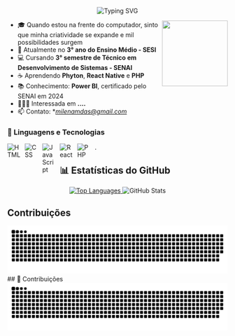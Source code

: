 <p align="center">
  <img src="https://readme-typing-svg.herokuapp.com?font=Fira+Code&size=25&duration=4000&pause=1000&color=FF69B4&center=true&vCenter=true&width=600&lines=Olá!+Meu+nome+é+Milena Amorim!" alt="Typing SVG" />
</p>

 <div>

<img   height=150px width=150px align="right" src="https://i.pinimg.com/originals/75/87/df/7587df77ef521cf98057d0028ee983f1.gif"/>

- 🎓 Quando estou na frente do computador, sinto que minha criatividade se expande e mil possibilidades surgem
- 📖 Atualmente no **3° ano do Ensino Médio - SESI**
- 💻 Cursando **3° semestre de Técnico em Desenvolvimento de Sistemas - SENAI**
- ☕ Aprendendo **Phyton**, **React Native** e **PHP**
- 📚 Conhecimento: **Power BI**, certificado pelo SENAI em 2024
- 👩🏻‍💻 Interessada em **....**
- 📫 Contato: **milenamdas@gmail.com*

### 🤖 Linguagens e Tecnologias

<img 
    align="left" 
    alt="HTML"
    title="HTML" 
    width="30px" 
    style="padding-right: 10px;" 
    src="https://cdn.jsdelivr.net/gh/devicons/devicon@latest/icons/html5/html5-original.svg" 
/>
<img 
    align="left" 
    alt="CSS" 
    title="CSS"
    width="30px" 
    style="padding-right: 10px;" 
    src="https://cdn.jsdelivr.net/gh/devicons/devicon@latest/icons/css3/css3-original.svg" 
/>
<img 
    align="left" 
    alt="JavaScript" 
    title="JavaScript"
    width="30px" 
    style="padding-right: 10px;" 
    src="https://cdn.jsdelivr.net/gh/devicons/devicon@latest/icons/javascript/javascript-original.svg" 
/>
<img 
    align="left" 
    alt="React"
    title="React" 
    width="30px" 
    style="padding-right: 10px;" 
    src="https://cdn.jsdelivr.net/gh/devicons/devicon@latest/icons/react/react-original.svg" 
/>
<img 
    align="left" 
    alt="PHP" 
    title="PHP"
    width="30px" 
    style="padding-right: 10px;" 
    src="https://cdn.jsdelivr.net/gh/devicons/devicon@latest/icons/php/php-original.svg" 
/>
.
## 📊 Estatísticas do GitHub

<div align="center">
  <a href="https://github.com/anuraghazra/github-readme-stats">
    <img src="https://github-readme-stats.vercel.app/api/top-langs/?username=xsmilena&layout=compact&langs_count=6&theme=radical" alt="Top Languages"/>
  </a>
  <img src="https://github-readme-stats.vercel.app/api?username=xsmilena&show_icons=true&theme=radical" alt="GitHub Stats"/>
</div>


## Contribuições

<div align="center">
  <picture>
    <source media="(prefers-color-scheme: dark)" srcset="https://raw.githubusercontent.com/platane/platane/output/github-contribution-grid-snake-dark.svg">
    <source media="(prefers-color-scheme: light)" srcset="https://raw.githubusercontent.com/platane/platane/output/github-contribution-grid-snake.svg">
    <img alt="GitHub Contribution Snake" src="https://raw.githubusercontent.com/platane/platane/output/github-contribution-grid-snake.svg">
  </picture>
</div>
## 🐍 Contribuições

<div align="center">
  <picture>
    <source media="(prefers-color-scheme: dark)" srcset="https://raw.githubusercontent.com/platane/platane/output/github-contribution-grid-snake-dark.svg">
    <source media="(prefers-color-scheme: light)" srcset="https://raw.githubusercontent.com/platane/platane/output/github-contribution-grid-snake.svg">
    <img alt="GitHub Contribution Snake" src="https://raw.githubusercontent.com/platane/platane/output/github-contribution-grid-snake.svg">
  </picture>
</div>
